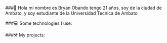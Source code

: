 ###👋 Hola mi nombre es Bryan Obando
tengo 21 años, soy de la ciudad de Ambato, y soy estudiante de la Universidad Tecnica de Ambato

###💻 Some technologies I use:
                      

###⚒️ My projects:
